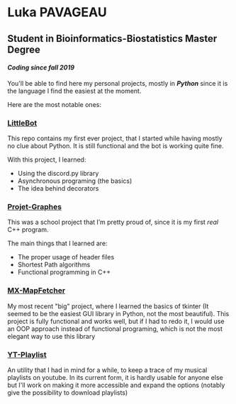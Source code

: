 # Luka PAVAGEAU
## Student in Bioinformatics-Biostatistics Master Degree

#### *Coding since fall 2019*

You'll be able to find here my personal projects, mostly in ***Python*** since it is the language I find the easiest at the moment.

Here are the most notable ones:

### [LittleBot](https://github.com/LukaP-BB/LittleBot)
This repo contains my first ever project, that I started while having mostly no clue about Python. It is still functional and the bot is working quite fine.

With this project, I learned:
- Using the discord.py library
- Asynchronous programing (the basics)
- The idea behind decorators

### [Projet-Graphes](https://github.com/LukaP-BB/Projet-Graphes)
This was a school project that I’m pretty proud of, since it is my first *real* C++ program.

The main things that I learned are:
- The proper usage of header files
- Shortest Path algorithms
- Functional programming in C++

### [MX-MapFetcher](https://github.com/LukaP-BB/MX-MapFetcher)
My most recent "big" project, where I learned the basics of tkinter (It seemed to be the easiest GUI library in Python, not the most beautiful).
This project is fully functional and works well, but if I had to redo it, I would use an OOP approach instead of functional programing, which is not the most elegant way to use this library

### [YT-Playlist](https://github.com/LukaP-BB/YT-Playlist)
An utility that I had in mind for a while, to keep a trace of my musical playlists on youtube. In its current form, it is hardly usable for anyone else but I'll work on making it more accessible and expand the options (notably give the possibility to download playlists)
